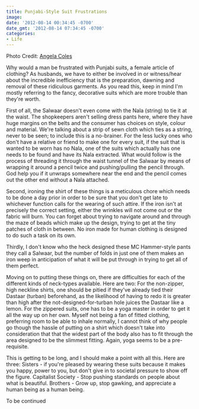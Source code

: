 ```yaml
---
title: Punjabi-Style Suit Frustrations
image: 
date: '2012-08-14 00:34:45 -0700'
date_gmt: '2012-08-14 07:34:45 -0700'
categories:
- Life
---
```

<p>Photo Credit: <a href="https://www.flickr.com/photos/angelacoles/378037941/">Angela Coles</a></p>
<p>Why would a man be frustrated with Punjabi suits, a female article of clothing? As husbands, we have to either be involved in or witness/hear about the incredible inefficiency that is the preparation, dawning and removal of these ridiculous garments. As you read this, keep in mind I'm mostly referring to the fancy, decorative suits which are more trouble than they're worth.</p>
<p>First of all, the Salwaar doesn't even come with the Nala (string) to tie it at the waist. The shopkeepers aren't selling dress pants here, where they have huge margins on the belts and the consumer has choices on style, colour and material. We're talking about a strip of sewn cloth which ties as a string, never to be seen; to include this is a no-brainer. For the less lucky ones who don't have a relative or friend to make one for every suit, if the suit that is wanted to be worn has no Nala, one of the suits which actually has one needs to be found and have its Nala extracted. What would follow is the process of threading it through the waist tunnel of the Salwaar by means of wrapping it around a pencil twice and pushing/pulling the pencil through. God help you if it unwraps somewhere near the end and the pencil comes out the other end without a Nala attached.</p>
<p>Second, ironing the shirt of these things is a meticulous chore which needs to be done a day prior in order to be sure that you don't get late to whichever function calls for the wearing of such attire. If the iron isn't at precisely the correct setting, either the wrinkles will not come out or the fabric will burn. You can forget about trying to navigate around and through the maze of beads which make up the design, trying to get at the tiny patches of cloth in between. No iron made for human clothing is designed to do such a task on its own.</p>
<p>Thirdly, I don't know who the heck designed these MC Hammer-style pants they call a Salwaar, but the number of folds in just one of them makes an iron weep in anticipation of what it will be put through in trying to get all of them perfect.</p>
<p>Moving on to putting these things on, there are difficulties for each of the different kinds of neck-types available. Here are two: For the non-zipper, high neckline shirts, one should be pitied if they've already tied their Dastaar (turban) beforehand, as the likelihood of having to redo it is greater than high after the not-designed-for-turban hole juices the Dastaar like a lemon. For the zippered suits, one has to be a yoga master in order to get it all the way up on her own. Myself not being a fan of fitted clothing, preferring room to be able to inhale normally, I cannot think of why people go though the hassle of putting on a shirt which doesn't take into consideration that that the widest part of the body also has to fit through the area designed to be the slimmest fitting. Again, yoga seems to be a pre-requisite.</p>
<p>This is getting to be long, and I should make a point with all this. Here are three: Sisters - if you're pleased by wearing these suits because it makes you happy, power to you, but don't give in to societal pressure to show off the figure. Capitalist Society - Stop pushing standards on people about what is beautiful. Brothers - Grow up, stop gawking, and appreciate a human being as a human being.</p>
<p>To be continued</p>
